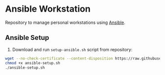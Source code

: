 # Ansible Workstation
Repository to manage personal workstations using
[Ansible](https://www.ansible.com/).

## Ansible Setup
1. Download and run `setup-ansible.sh` script from repository:
```Bash
wget --no-check-certificate --content-disposition https://raw.githubusercontent.com/P-Miranda/ansible-workstation/main/setup-ansible.sh
chmod +x ansible-setup.sh
./ansible-setup.sh
```
